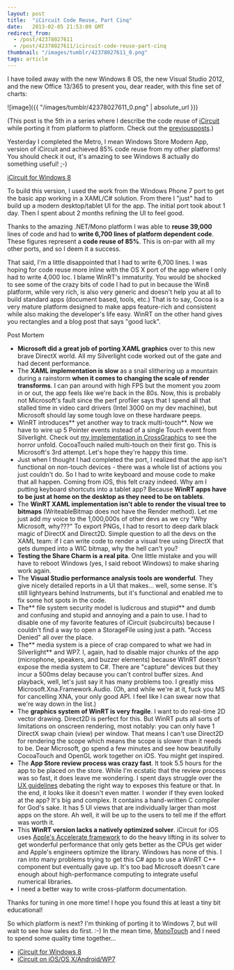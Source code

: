 ```yaml
---
layout: post
title:  "iCircuit Code Reuse, Part Cinq"
date:   2013-02-05 21:53:09 GMT
redirect_from:
  - /post/42378027611
  - /post/42378027611/icircuit-code-reuse-part-cinq
thumbnail: "/images/tumblr/42378027611_0.png"
tags: article
---
```




I have toiled away with the new Windows 8 OS, the new Visual Studio 2012, and the new Office 13/365 to present you, dear reader, with this fine set of charts:

![image]({{ "/images/tumblr/42378027611_0.png" | absolute_url }})

(This post is the 5th in a series where I describe the code reuse of [iCircuit](http://icircuitapp.com) while porting it from platform to platform. Check out the [previous](http://praeclarum.org/post/15789866032/icircuit-code-reuse-part-trois)[posts](http://praeclarum.org/post/31799384896/icircuit-code-reuse-the-fourth-edition).)

Yesterday I completed the Metro, I mean Windows Store Modern App, version of iCircuit and achieved 85% code reuse from my other platforms! You should check it out, it's amazing to see Windows 8 actually do something useful! ;-)

[iCircuit for Windows 8](http://apps.microsoft.com/windows/en-US/app/icircuit/4041b312-408b-4bea-9c16-c49529230173)

To build this version, I used the work from the Windows Phone 7 port to get the basic app working in a XAML/C# solution. From there I "just" had to build up a modern desktop/tablet UI for the app. The initial port took about 1 day. Then I spent about 2 months refining the UI to feel good.

Thanks to the amazing .NET/Mono platform I was able to **reuse 39,000** lines of code and had to **write 6,700 lines of platform dependent code**. These figures represent a **code reuse of 85%**. This is on-par with all my other ports, and so I deem it a success.

That said, I'm a little disappointed that I had to write 6,700 lines. I was hoping for code reuse more inline with the OS X port of the app where I only had to write 4,000 loc. I blame WinRT's immaturity. You would be shocked to see some of the crazy bits of code I had to put in because the Win8 platform, while very rich, is also very generic and doesn't help you at all to build standard apps (document based, tools, etc.) That is to say, Cocoa is a very mature platform designed to make apps feature-rich and consistent while also making the developer's life easy. WinRT on the other hand gives you rectangles and a blog post that says "good luck".

Post Mortem

* **Microsoft did a great job of porting XAML graphics** over to this new brave DirectX world. All my Silverlight code worked out of the gate and had decent performance.
* The **XAML implementation is slow** as a snail slithering up a mountain during a rainstorm **when it comes to changing the scale of render transforms**. I can pan around with high FPS but the moment you zoom in or out, the app feels like we're back in the 80s. Now, this is probably not Microsoft's fault since the perf profiler says that I spend all that stalled time in video card drivers (Intel 3000 on my dev machine), but Microsoft should lay some tough love on these hardware peeps.
* WinRT introduces** yet another way to track multi-touch**. Now we have to wire up 5 Pointer events instead of a single Touch event from Silverlight. Check out [my implementation in CrossGraphics](https://github.com/praeclarum/CrossGraphics/blob/master/src/XamlCanvas.cs#L345) to see the horror unfold. CocoaTouch nailed multi-touch on their first go. This is Microsoft's 3rd attempt. Let's hope they're happy this time.
* Just when I thought I had completed the port, I realized that the app isn't functional on non-touch devices - there was a whole list of actions you just couldn't do. So I had to write keyboard and mouse code to make that all happen. Coming from iOS, this felt crazy indeed. Why am I putting keyboard shortcuts into a tablet app? Because **WinRT apps have to be just at home on the desktop as they need to be on tablets**.
* The **WinRT XAML implementation isn't able to render the visual tree to bitmaps** (WriteableBitmap does not have the Render method). Let me just add my voice to the 1,000,000s of other devs as we cry "Why Microsoft, why???" To export PNGs, I had to resort to deep dark black magic of DirectX and Direct2D. Simple question to all the devs on the XAML team: if I can write code to render a visual tree using DirectX that gets dumped into a WIC bitmap, why the hell can't you?
* **Testing the Share Charm is a real pita**. One little mistake and you will have to reboot Windows (yes, I said reboot Windows) to make sharing work again.
* The **Visual Studio performance analysis tools are wonderful**. They give nicely detailed reports in a UI that makes... well, some sense. It's still lightyears behind Instruments, but it's functional and enabled me to fix some hot spots in the code.
* The** file system security model is ludicrous and stupid** and dumb and confusing and stupid and annoying and a pain to use. I had to disable one of my favorite features of iCircuit (subcircuits) because I couldn't find a way to open a StorageFile using just a path. "Access Denied" all over the place.
* The** media system is a piece of crap compared to what we had in Silverlight** and WP7. I, again, had to disable major chunks of the app (microphone, speakers, and buzzer elements) because WInRT doesn't expose the media system to C#. There are "capture" devices but they incur a 500ms delay because you can't control buffer sizes. And playback, well, let's just say it has many problems too. I greatly miss Microsoft.Xna.Framework.Audio. (Oh, and while we're at it, fuck you MS for cancelling XNA, your only good API. I feel like I can swear now that we're way down in the list.)
* The **graphics system of WinRT is very fragile**. I want to do real-time 2D vector drawing. Direct2D is perfect for this. But WinRT puts all sorts of limitations on onscreen rendering, most notably: you can only have 1 DirectX swap chain (view) per window. That means I can't use Direct2D for rendering the scope which means the scope is slower than it needs to be. Dear Microsoft, go spend a few minutes and see how beautifully CocoaTouch and OpenGL work together on iOS. You might get inspired.
* The **App Store review process was crazy fast**. It took 5.5 hours for the app to be placed on the store. While I'm ecstatic that the review process was so fast, it does leave me wondering. I spent days struggle over the [UX guidelines](http://msdn.microsoft.com/en-us/library/windows/apps/hh465424) debating the right way to exposes this feature or that. In the end, it looks like it doesn't even matter. I wonder if they even looked at the app? It's big and complex. It contains a hand-written C compiler for God's sake. It has 5 UI views that are individually larger than most apps on the store. Ah well, it will be up to the users to tell me if the effort was worth it.
* This **WinRT version lacks a natively optimized solver**. iCircuit for iOS uses [Apple's Accelerate framework](http://developer.apple.com/library/ios/#documentation/Performance/Conceptual/vecLib/Reference/reference.html#//apple_ref/doc/uid/TP40002498) to do the heavy lifting in its solver to get wonderful performance that only gets better as the CPUs get wider and Apple's engineers optimize the library. Windows has none of this. I ran into many problems trying to get this C# app to use a WinRT C++ component but eventually gave up. It's too bad Microsoft doesn't care enough about high-performance computing to integrate useful numerical libraries.
* I need a better way to write cross-platform documentation.

Thanks for tuning in one more time! I hope you found this at least a tiny bit educational!

So which platform is next? I'm thinking of porting it to Windows 7, but will wait to see how sales do first. :-) In the mean time, [MonoTouch](http://xamarin.com/monotouch) and I need to spend some quality time together...

* [iCircuit for Windows 8](http://apps.microsoft.com/windows/en-US/app/icircuit/4041b312-408b-4bea-9c16-c49529230173)
* [iCircuit on iOS/OS X/Android/WP7](http://icircuitapp.com)
